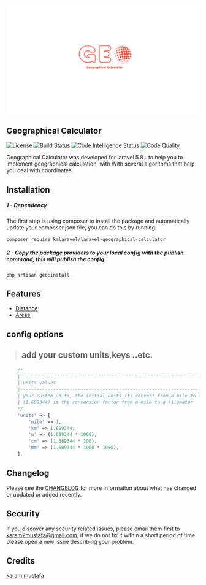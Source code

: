 ![logo](assets/logo.png)


## Geographical Calculator
[![License](https://poser.pugx.org/kmlaravel/apis-generator/license)](//packagist.org/packages/kmlaravel/apis-generator)
[![Build Status](https://scrutinizer-ci.com/g/kmlaravel/apis-generator/badges/build.png?b=master)](https://scrutinizer-ci.com/g/kmlaravel/apis-generator/build-status/master)
[![Code Intelligence Status](https://scrutinizer-ci.com/g/kmlaravel/apis-generator/badges/code-intelligence.svg?b=master)](https://scrutinizer-ci.com/code-intelligence)
[![Code Quality](https://api.codiga.io/project/30429/score/svg)](https://api.codiga.io/project/30429/score/svg)

Geographical Calculator was developed for laravel 5.8+ to help you to implement geographical calculation, 
with With several algorithms that help you deal with coordinates.

Installation
------------
##### 1 - Dependency
The first step is using composer to install the package and automatically update your composer.json file, you can do this by running:

```shell
composer require kmlaravel/laravel-geographical-calculator
```
##### 2 - Copy the package providers to your local config with the publish command, this will publish the config:
```shell
php artisan geo:install
```

Features
-----------
- [Distance](https://github.com/karam-mustafa/laravel-geographical-calculator/blob/main/docs/distance.md)
- [Areas](https://github.com/karam-mustafa/laravel-geographical-calculator/blob/main/docs/areas.md)


config options
----------------
> ## add your custom units,keys ..etc.
>
```php
    /*
    |--------------------------------------------------------------------------
    | units values
    |--------------------------------------------------------------------------
    | your custom units, the initial units its convert from a mile to any value
    | (1.609344) is the conversion factor from a mile to a kilometer
    */
    'units' => [
        'mile' => 1,
        'km' => 1.609344,
        'm' => (1.609344 * 1000),
        'cm' => (1.609344 * 100),
        'mm' => (1.609344 * 1000 * 1000),
    ],
```

Changelog
---------
Please see the [CHANGELOG](https://github.com/kmlaravel/laravel-geographical-calculator/blob/master/CHANGELOG.md) for more information about what has changed or updated or added recently.

Security
--------
If you discover any security related issues, please email them first to karam2mustafa@gmail.com, 
if we do not fix it within a short period of time please open a new issue describing your problem. 

Credits
-------
[karam mustafa](https://www.linkedin.com/in/karam2mustafa)
